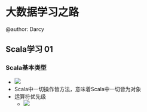 # 大数据学习之路
@author: Darcy


## Scala学习 01
### Scala基本类型
- ![](https://i.imgur.com/YxNUUZL.png)
- Scala中一切操作皆方法，意味着Scala中一切皆为对象
- 运算符优先级
	- ![](https://i.imgur.com/s809DLI.png)